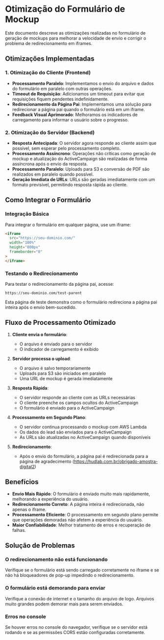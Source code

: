 # Otimização do Formulário de Mockup

Este documento descreve as otimizações realizadas no formulário de geração de mockups para melhorar a velocidade de envio e corrigir o problema de redirecionamento em iframes.

## Otimizações Implementadas

### 1. Otimização do Cliente (Frontend)

- **Processamento Paralelo**: Implementamos o envio do arquivo e dados do formulário em paralelo com outras operações.
- **Timeout de Requisição**: Adicionamos um timeout para evitar que requisições fiquem pendentes indefinidamente.
- **Redirecionamento da Página Pai**: Implementamos uma solução para redirecionar a página pai quando o formulário está em um iframe.
- **Feedback Visual Aprimorado**: Melhoramos os indicadores de carregamento para informar o usuário sobre o progresso.

### 2. Otimização do Servidor (Backend)

- **Resposta Antecipada**: O servidor agora responde ao cliente assim que possível, sem esperar pelo processamento completo.
- **Processamento Assíncrono**: Operações não críticas como geração de mockup e atualização do ActiveCampaign são realizadas de forma assíncrona após o envio da resposta.
- **Processamento Paralelo**: Uploads para S3 e conversão de PDF são realizados em paralelo quando possível.
- **Geração Imediata de URLs**: URLs são geradas imediatamente com um formato previsível, permitindo resposta rápida ao cliente.

## Como Integrar o Formulário

### Integração Básica

Para integrar o formulário em qualquer página, use um iframe:

```html
<iframe
  src="https://seu-dominio.com/"
  width="100%"
  height="800px"
  frameborder="0"
>
</iframe>
```

### Testando o Redirecionamento

Para testar o redirecionamento da página pai, acesse:

```
https://seu-dominio.com/test-parent
```

Esta página de teste demonstra como o formulário redireciona a página pai inteira após o envio bem-sucedido.

## Fluxo de Processamento Otimizado

1. **Cliente envia o formulário**:

   - O arquivo é enviado para o servidor
   - O indicador de carregamento é exibido

2. **Servidor processa o upload**:

   - O arquivo é salvo temporariamente
   - Uploads para S3 são iniciados em paralelo
   - Uma URL de mockup é gerada imediatamente

3. **Resposta Rápida**:

   - O servidor responde ao cliente com as URLs necessárias
   - O cliente preenche os campos ocultos do ActiveCampaign
   - O formulário é enviado para o ActiveCampaign

4. **Processamento em Segundo Plano**:

   - O servidor continua processando o mockup com AWS Lambda
   - Os dados do lead são enviados para o ActiveCampaign
   - As URLs são atualizadas no ActiveCampaign quando disponíveis

5. **Redirecionamento**:
   - Após o envio do formulário, a página pai é redirecionada para a página de agradecimento (https://hudlab.com.br/obrigado-amostra-digital2)

## Benefícios

- **Envio Mais Rápido**: O formulário é enviado muito mais rapidamente, melhorando a experiência do usuário.
- **Redirecionamento Correto**: A página inteira é redirecionada, não apenas o iframe.
- **Processamento Eficiente**: O processamento em segundo plano permite que operações demoradas não afetem a experiência do usuário.
- **Maior Confiabilidade**: Melhor tratamento de erros e recuperação de falhas.

## Solução de Problemas

### O redirecionamento não está funcionando

Verifique se o formulário está sendo carregado corretamente no iframe e se não há bloqueadores de pop-up impedindo o redirecionamento.

### O formulário está demorando para enviar

Verifique a conexão de internet e o tamanho do arquivo de logo. Arquivos muito grandes podem demorar mais para serem enviados.

### Erros no console

Se houver erros no console do navegador, verifique se o servidor está rodando e se as permissões CORS estão configuradas corretamente.
